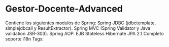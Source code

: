 # Gestor-Docente-Advanced
Contiene los siguientes modulos de Spring:
Spring JDBC (jdbctemplate, simplejdbcall y ResultExtractor).
Spring MVC (Spring Validator y Java validation JSR-303).
Spring AOP.
EJB Stateless
Hibernate JPA 2.1
Completo soporte i18n
Tags:

